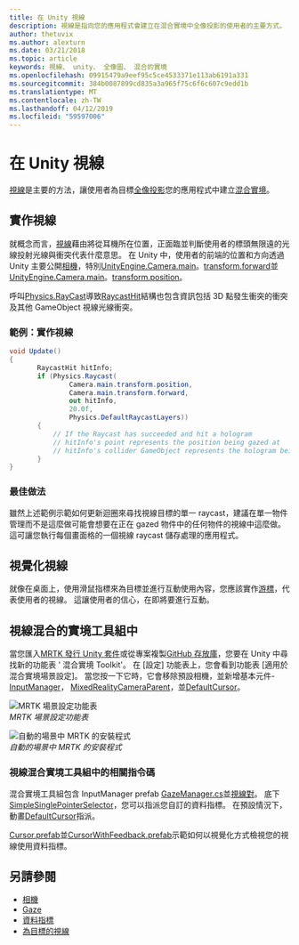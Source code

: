 ```yaml
---
title: 在 Unity 視線
description: 視線是指向您的應用程式會建立在混合實境中全像投影的使用者的主要方式。
author: thetuvix
ms.author: alexturn
ms.date: 03/21/2018
ms.topic: article
keywords: 視線、 unity、 全像圖、 混合的實境
ms.openlocfilehash: 09915479a9eef95c5ce4533371e113ab6191a331
ms.sourcegitcommit: 384b0087899cd835a3a965f75c6f6c607c9edd1b
ms.translationtype: MT
ms.contentlocale: zh-TW
ms.lasthandoff: 04/12/2019
ms.locfileid: "59597006"
---
```

# <a name="gaze-in-unity"></a>在 Unity 視線

[視線](gaze.md)是主要的方法，讓使用者為目標[全像投影](hologram.md)您的應用程式中建立[混合實境](mixed-reality.md)。

## <a name="implementing-gaze"></a>實作視線

就概念而言，[視線](gaze.md)藉由將從耳機所在位置，正面臨並判斷使用者的標頭無限遠的光線投射光線與衝突代表什麼意思。 在 Unity 中，使用者的前端的位置和方向透過 Unity 主要公開[相機](camera-in-unity.md)，特別[UnityEngine.Camera.main](http://docs.unity3d.com/ScriptReference/Camera-main.html)。[transform.forward](http://docs.unity3d.com/ScriptReference/Transform-forward.html)並[UnityEngine.Camera.main](http://docs.unity3d.com/ScriptReference/Camera-main.html)。[transform.position](http://docs.unity3d.com/ScriptReference/Transform-position.html)。

呼叫[Physics.RayCast](http://docs.unity3d.com/ScriptReference/Physics.Raycast.html)導致[RaycastHit](http://docs.unity3d.com/ScriptReference/RaycastHit.html)結構也包含資訊包括 3D 點發生衝突的衝突及其他 GameObject 視線光線衝突。

### <a name="example-implement-gaze"></a>範例：實作視線

```cs
void Update()
{
       RaycastHit hitInfo;
       if (Physics.Raycast(
               Camera.main.transform.position,
               Camera.main.transform.forward,
               out hitInfo,
               20.0f,
               Physics.DefaultRaycastLayers))
       {
           // If the Raycast has succeeded and hit a hologram
           // hitInfo's point represents the position being gazed at
           // hitInfo's collider GameObject represents the hologram being gazed at
       }
}
```

### <a name="best-practices"></a>最佳做法

雖然上述範例示範如何更新迴圈來尋找視線目標的單一 raycast，建議在單一物件管理而不是這麼做可能會想要在正在 gazed 物件中的任何物件的視線中這麼做。 這可讓您執行每個畫面格的一個視線 raycast 儲存處理的應用程式。

## <a name="visualizing-gaze"></a>視覺化視線

就像在桌面上，使用滑鼠指標來為目標並進行互動使用內容，您應該實作[游標](cursors.md)，代表使用者的視線。 這讓使用者的信心，在即將要進行互動。

## <a name="gaze-in-mixed-reality-toolkit"></a>視線混合的實境工具組中
當您匯入[MRTK 發行 Unity 套件](https://github.com/Microsoft/MixedRealityToolkit-Unity/releases)或從專案複製[GitHub 存放庫](https://github.com/Microsoft/MixedRealityToolkit-Unity)，您要在 Unity 中尋找新的功能表 ' 混合實境 Toolkit'。 在 [設定] 功能表上，您會看到功能表 [適用於混合實境場景設定]。 當您按一下它時，它會移除預設相機，並新增基本元件- [InputManager](https://github.com/Microsoft/MixedRealityToolkit-Unity/blob/htk_release/Assets/HoloToolkit/Input/Prefabs/InputManager.prefab)， [MixedRealityCameraParent](https://github.com/Microsoft/MixedRealityToolkit-Unity/blob/htk_release/Assets/HoloToolkit/Input/Prefabs/MixedRealityCameraParent.prefab)，並[DefaultCursor](https://github.com/Microsoft/MixedRealityToolkit-Unity/blob/htk_release/Assets/HoloToolkit/Input/Prefabs/Cursor/DefaultCursor.prefab)。

![MRTK 場景設定功能表](images/MRTK_Input_Menu.png)<br>
*MRTK 場景設定功能表*

![自動的場景中 MRTK 的安裝程式](images/MRTK_HowTo_Input1.png)<br>
*自動的場景中 MRTK 的安裝程式*

### <a name="gaze-related-scripts-in-mixed-reality-toolkit"></a>視線混合實境工具組中的相關指令碼
混合實境工具組包含 InputManager prefab [GazeManager.cs](https://github.com/Microsoft/MixedRealityToolkit-Unity/blob/htk_release/Assets/HoloToolkit/Input/Scripts/Gaze/GazeManager.cs)並[視線對](https://github.com/Microsoft/MixedRealityToolkit-Unity/blob/htk_release/Assets/HoloToolkit/Input/Scripts/Gaze/GazeStabilizer.cs)。 底下[SimpleSinglePointerSelector](https://github.com/Microsoft/MixedRealityToolkit-Unity/blob/htk_release/Assets/HoloToolkit/Input/Scripts/Focus/SimpleSinglePointerSelector.cs)，您可以指派您自訂的資料指標。 在預設情況下，動畫[DefaultCursor](https://github.com/Microsoft/MixedRealityToolkit-Unity/blob/htk_release/Assets/HoloToolkit/Input/Prefabs/Cursor/DefaultCursor.prefab)指派。

[Cursor.prefab](https://github.com/Microsoft/MixedRealityToolkit-Unity/tree/htk_release/Assets/HoloToolkit/Input/Prefabs/Cursor)並[CursorWithFeedback.prefab](https://github.com/Microsoft/MixedRealityToolkit-Unity/tree/htk_release/Assets/HoloToolkit/Input/Prefabs/Cursor)示範如何以視覺化方式檢視您的視線使用資料指標。

## <a name="see-also"></a>另請參閱
* [相機](camera-in-unity.md)
* [Gaze](gaze.md)
* [資料指標](cursors.md)
* [為目標的視線](gaze-targeting.md)
